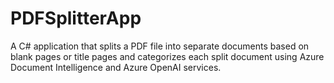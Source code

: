 # PDFSplitterApp
A C# application that splits a PDF file into separate documents based on blank pages or title pages and categorizes each split document using Azure Document Intelligence and Azure OpenAI services.
